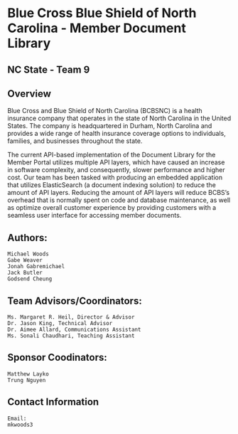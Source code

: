 # Blue Cross Blue Shield of North Carolina - Member Document Library

## NC State - Team 9

## Overview

Blue Cross and Blue Shield of North Carolina (BCBSNC) is a health insurance company that operates in the state of North Carolina in the United States. The company is headquartered in Durham, North Carolina and provides a wide range of health insurance coverage options to individuals, families, and businesses throughout the state.

The current API-based implementation of the Document Library for the Member Portal utilizes multiple API layers, which have caused an increase in software complexity, and consequently, slower performance and higher cost. Our team has been tasked with producing an embedded application that utilizes ElasticSearch (a document indexing solution) to reduce the amount of API layers. Reducing the amount of API layers will reduce BCBS’s overhead that is normally spent on code and database maintenance, as well as optimize overall customer experience by providing customers with a seamless user interface for accessing member documents.

## Authors:
    Michael Woods
    Gabe Weaver
    Jonah Gabremichael
    Jack Butler
    Godsend Cheung

## Team Advisors/Coordinators:
    Ms. Margaret R. Heil, Director & Advisor
    Dr. Jason King, Technical Advisor
    Dr. Aimee Allard, Communications Assistant
    Ms. Sonali Chaudhari, Teaching Assistant

## Sponsor Coodinators:
    Matthew Layko
    Trung Nguyen

## Contact Information
    Email:
    mkwoods3

